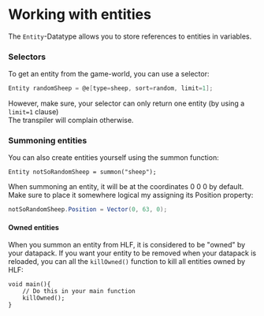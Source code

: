 ﻿# Working with entities

The `Entity`-Datatype allows you to store references to entities in variables.

### Selectors
To get an entity from the game-world, you can use a selector:

```csharp
Entity randomSheep = @e[type=sheep, sort=random, limit=1];
```

However, make sure, your selector can only return one entity (by using a `limit=1` clause)<br>
The transpiler will complain otherwise.

### Summoning entities

You can also create entities yourself using the summon function:

```
Entity notSoRandomSheep = summon("sheep");
```

When summoning an entity, it will be at the coordinates 0 0 0 by default.
Make sure to place it somewhere logical my assigning its Position property:
```csharp
notSoRandomSheep.Position = Vector(0, 63, 0);
```

#### Owned entities

When you summon an entity from HLF, it is considered to be "owned" by your datapack.
If you want your entity to be removed when your datapack is reloaded, you can all the `killOwned()`
function to kill all entities owned by HLF:

```
void main(){
    // Do this in your main function
    killOwned();
}
```